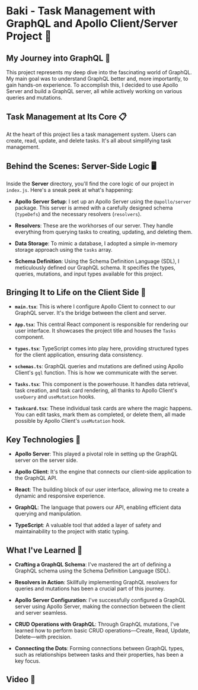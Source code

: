 # Baki - Task Management with GraphQL and Apollo Client/Server Project 🚀

## My Journey into GraphQL 📖

This project represents my deep dive into the fascinating world of GraphQL. My main goal was to understand GraphQL better and, more importantly, to gain hands-on experience. To accomplish this, I decided to use Apollo Server and build a GraphQL server, all while actively working on various queries and mutations.

## Task Management at Its Core 📋

At the heart of this project lies a task management system. Users can create, read, update, and delete tasks. It's all about simplifying task management.

## Behind the Scenes: Server-Side Logic 🖥️

Inside the **Server** directory, you'll find the core logic of our project in `index.js`. Here's a sneak peek at what's happening:

- **Apollo Server Setup**: I set up an Apollo Server using the `@apollo/server` package. This server is armed with a carefully designed schema (`typeDefs`) and the necessary resolvers (`resolvers`).

- **Resolvers**: These are the workhorses of our server. They handle everything from querying tasks to creating, updating, and deleting them.

- **Data Storage**: To mimic a database, I adopted a simple in-memory storage approach using the `tasks` array.

- **Schema Definition**: Using the Schema Definition Language (SDL), I meticulously defined our GraphQL schema. It specifies the types, queries, mutations, and input types available for this project.

## Bringing It to Life on the Client Side 🌟

- **`main.tsx`**: This is where I configure Apollo Client to connect to our GraphQL server. It's the bridge between the client and server.

- **`App.tsx`**: This central React component is responsible for rendering our user interface. It showcases the project title and houses the `Tasks` component.

- **`types.tsx`**: TypeScript comes into play here, providing structured types for the client application, ensuring data consistency.

- **`schemas.ts`**: GraphQL queries and mutations are defined using Apollo Client's `gql` function. This is how we communicate with the server.

- **`Tasks.tsx`**: This component is the powerhouse. It handles data retrieval, task creation, and task card rendering, all thanks to Apollo Client's `useQuery` and `useMutation` hooks.

- **`Taskcard.tsx`**: These individual task cards are where the magic happens. You can edit tasks, mark them as completed, or delete them, all made possible by Apollo Client's `useMutation` hook.

## Key Technologies 🔧

- **Apollo Server**: This played a pivotal role in setting up the GraphQL server on the server side.

- **Apollo Client**: It's the engine that connects our client-side application to the GraphQL API.

- **React**: The building block of our user interface, allowing me to create a dynamic and responsive experience.

- **GraphQL**: The language that powers our API, enabling efficient data querying and manipulation.

- **TypeScript**: A valuable tool that added a layer of safety and maintainability to the project with static typing.

## What I've Learned 🧠

- **Crafting a GraphQL Schema**: I've mastered the art of defining a GraphQL schema using the Schema Definition Language (SDL).

- **Resolvers in Action**: Skillfully implementing GraphQL resolvers for queries and mutations has been a crucial part of this journey.

- **Apollo Server Configuration**: I've successfully configured a GraphQL server using Apollo Server, making the connection between the client and server seamless.

- **CRUD Operations with GraphQL**: Through GraphQL mutations, I've learned how to perform basic CRUD operations—Create, Read, Update, Delete—with precision.

- **Connecting the Dots**: Forming connections between GraphQL types, such as relationships between tasks and their properties, has been a key focus.

## Video 🎥
